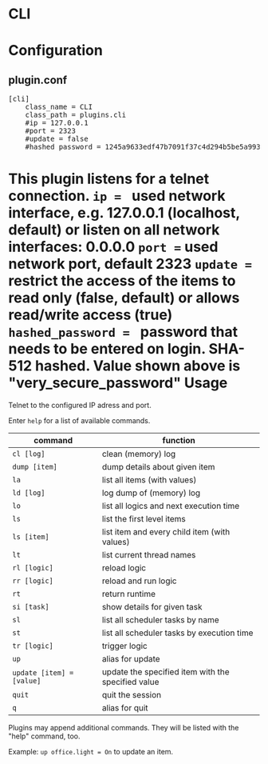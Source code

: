 # CLI

Configuration
=============

plugin.conf
-----------
<pre>
[cli]
    class_name = CLI
    class_path = plugins.cli
    #ip = 127.0.0.1
    #port = 2323
    #update = false
    #hashed_password = 1245a9633edf47b7091f37c4d294b5be5a9936c81c5359b16d1c4833729965663f1943ef240959c53803fedef7ac19bd59c66ad7e7092d7dbf155ce45884607d
</pre>

This plugin listens for a telnet connection. 
<code>ip = </code> used network interface, e.g. 127.0.0.1 (localhost, default) or listen on all network interfaces: 0.0.0.0
<code>port =</code> used network port, default 2323
<code>update =</code> restrict the access of the items to read only (false, default) or allows read/write access (true)
<code>hashed_password = </code> password that needs to be entered on login. SHA-512 hashed. Value shown above is "very_secure_password"
Usage
=====

Telnet to the configured IP adress and port. 

Enter <code>help</code> for a list of available commands.

command | function
--- | ---
<code>cl [log]</code> | clean (memory) log
<code>dump [item]</code> | dump details about given item
<code>la</code> | list all items (with values)
<code>ld [log]</code> | log dump of (memory) log
<code>lo</code> | list all logics and next execution time
<code>ls</code> | list the first level items
<code>ls [item]</code> | list item and every child item (with values)
<code>lt</code> | list current thread names
<code>rl [logic]</code> | reload logic
<code>rr [logic]</code> | reload and run logic
<code>rt</code> | return runtime
<code>si [task]</code> | show details for given task
<code>sl</code> | list all scheduler tasks by name
<code>st</code> | list all scheduler tasks by execution time
<code>tr [logic]</code> | trigger logic
<code>up</code> | alias for update
<code>update [item] = [value]</code> | update the specified item with the specified value
<code>quit</code> | quit the session
<code>q</code> | alias for quit

Plugins may append additional commands. They will be listed with the "help" command, too.

Example:
<code>up office.light = On</code> to update an item.
